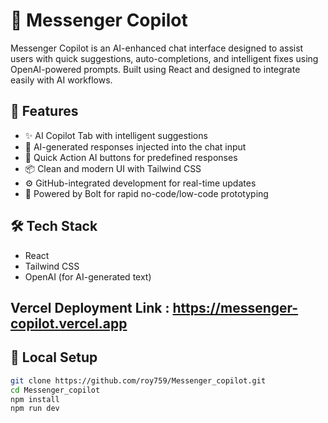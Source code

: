# 🤖 Messenger Copilot

Messenger Copilot is an AI-enhanced chat interface designed to assist users with quick suggestions, auto-completions, and intelligent fixes using OpenAI-powered prompts. Built using React and designed to integrate easily with AI workflows.

## 🚀 Features

- ✨ AI Copilot Tab with intelligent suggestions
- 💬 AI-generated responses injected into the chat input
- 🎯 Quick Action AI buttons for predefined responses
- 📦 Clean and modern UI with Tailwind CSS
- ⚙️ GitHub-integrated development for real-time updates
- 🔄 Powered by Bolt for rapid no-code/low-code prototyping

## 🛠 Tech Stack

- React
- Tailwind CSS
- OpenAI (for AI-generated text)
  
## Vercel Deployment Link : https://messenger-copilot.vercel.app

## 🔧 Local Setup

```bash
git clone https://github.com/roy759/Messenger_copilot.git
cd Messenger_copilot
npm install
npm run dev

